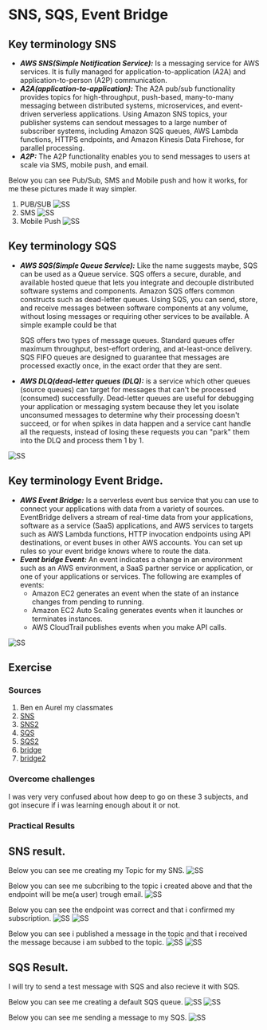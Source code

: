 # SNS, SQS, Event Bridge



## Key terminology SNS
- ***AWS SNS(Simple Notification Service):*** Is a messaging service for AWS services. It is fully managed for application-to-application (A2A) and application-to-person (A2P) communication.
- ***A2A(application-to-application):*** The A2A pub/sub functionality provides topics for high-throughput, push-based, many-to-many messaging between distributed systems, microservices, and event-driven serverless applications. Using Amazon SNS topics, your publisher systems can sendout messages to a large number of subscriber systems, including Amazon SQS queues, AWS Lambda functions, HTTPS endpoints, and Amazon Kinesis Data Firehose, for parallel processing.
- ***A2P:*** The A2P functionality enables you to send messages to users at scale via SMS, mobile push, and email.

Below you can see Pub/Sub, SMS and Mobile push and how it works, for me these pictures made it way simpler.
1. PUB/SUB ![SS](../../../00_includes/AWS-14.10/pubsub.png)
2. SMS ![SS](../../../00_includes/AWS-14.10/SMS.png)
3. Mobile Push ![SS](../../../00_includes/AWS-14.10/mobilepush.png)

## Key terminology SQS
- ***AWS SQS(Simple Queue Service):*** Like the name suggests maybe, SQS can be used as a Queue service. SQS offers a secure, durable, and available hosted queue that lets you integrate and decouple distributed software systems and components. Amazon SQS offers common constructs such as dead-letter queues. Using SQS, you can send, store, and receive messages between software components at any volume, without losing messages or requiring other services to be available. A simple example could be that 

    SQS offers two types of message queues. Standard queues offer maximum throughput, best-effort ordering, and at-least-once delivery. SQS FIFO queues are designed to guarantee that messages are processed exactly once, in the exact order that they are sent.
- ***AWS DLQ(dead-letter queues (DLQ):*** is a service which other queues (source queues) can target for messages that can't be processed (consumed) successfully. Dead-letter queues are useful for debugging your application or messaging system because they let you isolate unconsumed messages to determine why their processing doesn't succeed, or for when spikes in data happen and a service cant handle all the requests, instead of losing these requests you can "park" them into the DLQ and process them 1 by 1.

![SS](../../../00_includes/AWS-14.10/dlq.png)


## Key terminology Event Bridge.
- ***AWS Event Bridge:*** Is a serverless event bus service that you can use to connect your applications with data from a variety of sources. EventBridge delivers a stream of real-time data from your applications, software as a service (SaaS) applications, and AWS services to targets such as AWS Lambda functions, HTTP invocation endpoints using API destinations, or event buses in other AWS accounts. You can set up rules so your event bridge knows where to route the data.
- ***Event bridge Event:*** An event indicates a change in an environment such as an AWS environment, a SaaS partner service or application, or one of your applications or services. The following are examples of events:
    - Amazon EC2 generates an event when the state of an instance changes from pending to running.
    - Amazon EC2 Auto Scaling generates events when it launches or terminates instances.
    - AWS CloudTrail publishes events when you make API calls.

![SS](../../../00_includes/AWS-14.10/evbridge.png)





## Exercise
### Sources
1. Ben en Aurel my classmates
2. [SNS](https://docs.aws.amazon.com/sns/latest/dg/welcome.html)
3. [SNS2](https://aws.amazon.com/sns/?whats-new-cards.sort-by=item.additionalFields.postDateTime&whats-new-cards.sort-order=desc)
4. [SQS](https://docs.aws.amazon.com/AWSSimpleQueueService/latest/SQSDeveloperGuide/welcome.html)
5. [SQS2](https://aws.amazon.com/sqs/)
6. [bridge](https://aws.amazon.com/eventbridge/#:~:text=Amazon%20EventBridge%20is%20a%20serverless,)
7. [bridge2](https://docs.aws.amazon.com/eventbridge/latest/userguide/eb-what-is.html)


### Overcome challenges
I was very very confused about how deep to go on these 3 subjects, and got insecure if i was learning enough about it or not.


### Practical Results 

## SNS result.

Below you can see me creating my Topic for my SNS.
![SS](../../../00_includes/AWS-14.10/topic.png)

Below you can see me subcribing to the topic i created above and that the endpoint will be me(a user) trough email.
![SS](../../../00_includes/AWS-14.10/create%20sub.png)

Below you can see the endpoint was correct and that i confirmed my subscription.
![SS](../../../00_includes/AWS-14.10/emailconfirm.png)
![SS](../../../00_includes/AWS-14.10/sub%20confirmed.png)

Below you can see i published a message in the topic and that i received the message because i am subbed to the topic.
![SS](../../../00_includes/AWS-14.10/publishmsg.png)
![SS](../../../00_includes/AWS-14.10/msg%20recieved.png)


## SQS Result.

I will try to send a test message with SQS and also recieve it with SQS.

Below you can see me creating a default SQS queue.
![SS](/00_includes/AWS-14.10/makeq.png)
![SS](/00_includes/AWS-14.10/makeq2.png)

Below you can see me sending a message to my SQS.
![SS](/00_includes/AWS-14.10/sqsmsg.png)








